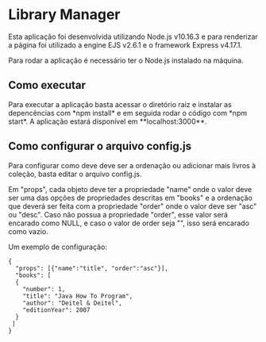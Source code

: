 # Library Manager
<p>Esta aplicação foi desenvolvida utilizando Node.js v10.16.3 e para renderizar a página foi utilizado a engine EJS v2.6.1 e o framework Express v4.17.1.<p>
  
 <p> Para rodar a aplicação é necessário ter o Node.js instalado na máquina.<p>
 
## Como executar
<p>Para executar a aplicação basta acessar o diretório raiz e instalar as depencências com *npm install* e em seguida rodar o código com *npm start*. A aplicação estará disponível em **localhost:3000**.<p>

## Como configurar o arquivo config.js
<p>Para configurar como deve deve ser a ordenação ou adicionar mais livros à coleção, basta editar o arquivo config.js. <p>
<p>Em "props", cada objeto deve ter a propriedade "name" onde o valor deve ser uma das opções de propriedades descritas em "books" e a ordenação que deverá ser feita com a propriedade "order" onde o valor deve ser "asc" ou "desc". Caso não possua a propriedade "order", esse valor será encarado como NULL, e caso o valor de order seja "", isso será encarado como vazio.<p>
  
<p>Um exemplo de configuração:<p>

    {
      "props": [{"name":"title", "order":"asc"}],
      "books": [
      {
        "number": 1,
        "title": "Java How To Program",
        "author": "Deitel & Deitel",
        "editionYear": 2007
      }
     ]
    }
